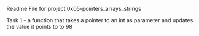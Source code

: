 Readme File for project 0x05-pointers_arrays_strings

Task 1 - a function that takes a pointer to an int as parameter and updates the value it points to to 98
